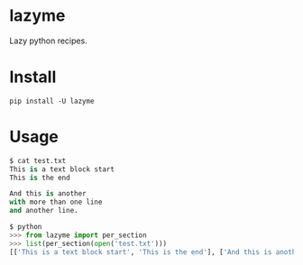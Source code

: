 # lazyme
Lazy python recipes.


Install
====

```
pip install -U lazyme
```


Usage
====

```python
$ cat test.txt 
This is a text block start
This is the end

And this is another
with more than one line
and another line.

$ python
>>> from lazyme import per_section
>>> list(per_section(open('test.txt')))
[['This is a text block start', 'This is the end'], ['And this is another', 'with more than one line', 'and another line.']]
```
